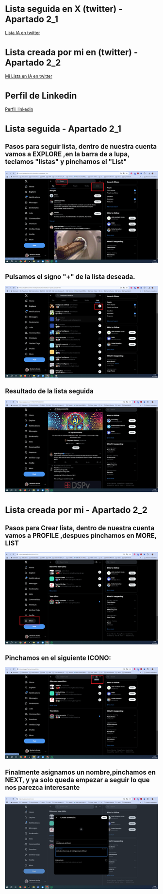 # Lista seguida en X (twitter) - Apartado 2_1
[Lista IA en twitter](https://x.com/i/lists/1179844739765620744)

# Lista creada por mi en (twitter) - Apartado 2_2
[Mi Lista en IA en twitter](https://x.com/i/lists/1861170456658878918)
#
# Perfil de Linkedin
[Perfil_linkedin](www.linkedin.com/in/norberto-acuña-domínguez-3782b0176)
#
# Lista seguida - Apartado 2_1
## Pasos para seguir lista, dentro de nuestra cuenta vamos a EXPLORE ,en la barra de a lupa, teclamos "listas" y pinchamos el "List"
![Paso1](img/TareaPIA01_Imagen_seguir_lista_X_1.png)
## Pulsamos el signo "+" de la lista deseada.
![Paso2](img/TareaPIA01_Imagen_seguir_lista_X_2.png)
## Resultado de la lista seguida
![Paso3](img/TareaPIA01_Imagen_seguir_lista_X_Fin.png)
#
#
#
#
#
# Lista creada por mi - Apartado 2_2
## Pasos para Crear lista, dentro de nuestra cuenta vamos a PROFILE ,despues pinchamos en MORE, LIST
![Paso1](img/TareaPIA01_Imagen_crear_lista_X.png)
## Pinchamos en el siguiente ICONO:
![Paso2](img/TareaPIA01_Imagen_crear_lista_X_2.png)
## Finalmente asignamos un nombre,pinchamos en NEXT, y ya solo queda empezar a seguir lo que nos parezca interesante
![Paso3](img/TareaPIA01_Imagen_crear_lista_X_3.png)
